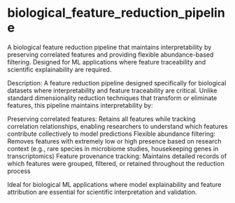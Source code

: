 # biological_feature_reduction_pipeline
A biological feature reduction pipeline that maintains interpretability by preserving correlated features and providing flexible abundance-based filtering. Designed for ML applications where feature traceability and scientific explainability are required.

Description:
A feature reduction pipeline designed specifically for biological datasets where interpretability and feature traceability are critical. Unlike standard dimensionality reduction techniques that transform or eliminate features, this pipeline maintains interpretability by:

Preserving correlated features: Retains all features while tracking correlation relationships, enabling researchers to understand which features contribute collectively to model predictions
Flexible abundance filtering: Removes features with extremely low or high presence based on research context (e.g., rare species in microbiome studies, housekeeping genes in transcriptomics)
Feature provenance tracking: Maintains detailed records of which features were grouped, filtered, or retained throughout the reduction process

Ideal for biological ML applications where model explainability and feature attribution are essential for scientific interpretation and validation.
